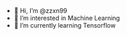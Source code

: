 - 👋 Hi, I’m @zzxn99
- 👀 I’m interested in Machine Learning
- 🌱 I’m currently learning Tensorflow


<!---
zzxn99/zzxn99 is a ✨ special ✨ repository because its `README.md` (this file) appears on your GitHub profile.
You can click the Preview link to take a look at your changes.
--->
